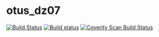 # otus_dz07
[![Build Status](https://travis-ci.com/AlexeyYa/otus_dz07.svg?branch=master)](https://travis-ci.com/AlexeyYa/otus_dz07)
[![Build status](https://ci.appveyor.com/api/projects/status/hwb2num7asby8xpj?svg=true)](https://ci.appveyor.com/project/AlexeyYa/otus-dz07)
<a href="https://scan.coverity.com/projects/alexeyya-otus_dz07">
  <img alt="Coverity Scan Build Status"
       src="https://scan.coverity.com/projects/20660/badge.svg"/>
</a>
